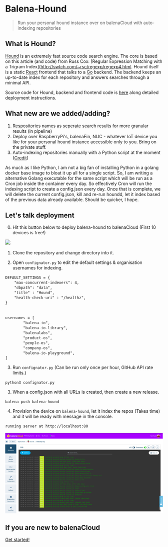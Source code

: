 # Balena-Hound

> Run your personal hound instance over on balenaCloud with auto-indexing repositories 

## What is Hound?

[Hound](https://github.com/hound-search/hound) is an extremely fast source code search engine. The core is based on this article (and code) from Russ Cox: [Regular Expression Matching with a Trigram Index](http://swtch.com/~rsc/regexp/regexp4.html. Hound itself is a static [React](http://facebook.github.io/react/) frontend that talks to a [Go](http://golang.org/) backend. The backend keeps an up-to-date index for each repository and answers searches through a minimal API.

Source code for Hound, backend and frontend code is [here](https://github.com/hound-search/hound) along detailed deployment instructions.

## What new are we added/adding? 
1. Respositories names as seperate search results for more granular results (in pipeline) 
2. Deploy over RaspberryPi's, balenaFin, NUC - whatever IoT device you like for your personal hound instance accessible only to you. Bring on the private stuff. 
3. Auto-indexing repositories manually with a Python script at the moment ([Credit](https://eklitzke.org/indexing-git-repos-with-hound))  
   
As much as I like Python, I am not a big fan of installing Python in a golang docker base image to bloat it up all for a single script. So, I am writing a alternative Golang executable for the same script which will be run as a Cron job inside the container every day. So effectively Cron will run the indexing script to create a config.json every day. Once that is complete, we will delete the current config.json, kill and re-run houndd, let it index based of the previous data already available. Should be quicker, I hope.

## Let's talk deployment

0. Hit this button below to deploy balena-hound to balenaCloud (First 10 devices is free!)

[![](https://www.balena.io/deploy.png)](https://dashboard.balena-cloud.com/deploy)

1. Clone the repository and change directory into it.

2. Open `confignator.py` to edit the default settings & organisation usernames for indexing. 

```
DEFAULT_SETTINGS = {
    "max-concurrent-indexers": 4, 
    "dbpath": "data", 
    "title" : "Hound",
    "health-check-uri" : "/healthz",
}


usernames = [
        "balena-io",
        "balena-io-library",
        "balenalabs",
        "product-os",
        "people-os",
        "company-os",
        "balena-io-playground",
]    
```

3. Run `confignator.py` (Can be run only once per hour, GitHub API rate limits.)

```
python3 confignator.py
```

3. When a config.json with all URLs is created, then create a new release. 

```
balena push balena-hound
```

4. Provision the device on `balena-hound`, let it index the repos (Takes time) and it will be ready with message in the console. 

```
running server at http://localhost:80
```

![](dashboard.png)

## If you are new to balenaCloud

[Get started!](https://www.balena.io/docs/learn/getting-started/raspberrypi3/nodejs/)
